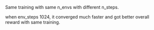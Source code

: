 Same training with same n_envs with different n_steps.

when env_steps 1024, it converged much faster and got better overall reward with same training.

